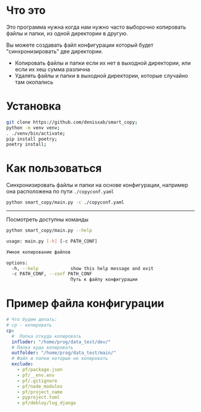 # Что это

Это программа нужна когда нам нужно часто выборочно копировать файлы и папки, из одной директории в другую.

Вы можете создавать файл конфигурации который будет "синхронизировать" две директории.

- Копировать файлы и папки если их нет в выходной директории, или если их хеш сумма различна
- Удалять файлы и папки в выходной директории, которые случайно там окопались

# Установка

```bash
git clone https://github.com/denisxab/smart_copy;
python -m venv venv;
. ./venv/bin/activate;
pip install poetry;
poetry install;
```

# Как пользоваться

Синхронизировать файлы и папки на основе конфигурации, например она расположена по пути `./copyconf.yaml`

```bash
python smart_copy/main.py -с ./copyconf.yaml
```

---

Посмотреть доступны команды

```bash
python smart_copy/main.py --help
```

```bash
usage: main.py [-h] [-c PATH_CONF]

Умное копирование файлов

options:
  -h, --help            show this help message and exit
  -c PATH_CONF, --conf PATH_CONF
                        Путь к файлу конфигурации
```

# Пример файла конфигурации

```yaml
# Что будем делать:
# cp - копировать
cp:
  #  Папка откуда копировать
  infloder: "/home/prog/data_test/dev/"
  # Папка куда копировать
  outfolder: "/home/prog/data_test/main/"
  # Файл и папки которые не копировать
  exclude:
    - pf/package.json
    - pf/__env.env
    - pf/.gitignore
    - pf/node_modules
    - pf/project_name
    - pyproject.toml
    - pf/debloy/log_django
```
